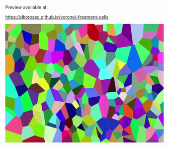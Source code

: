 Preview available at: 

https://dkorosec.github.io/voronoi-fragment-cells

![PREVIEW](./preview.gif)
